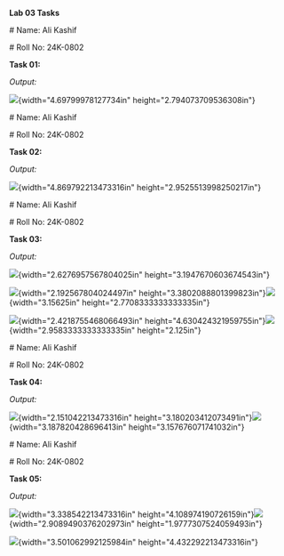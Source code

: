 **Lab 03 Tasks**

\# Name: Ali Kashif

\# Roll No: 24K-0802

**Task 01:**

*Output:*

![](./images/image9.png){width="4.69799978127734in"
height="2.794073709536308in"}

\# Name: Ali Kashif

\# Roll No: 24K-0802

**Task 02:**

*Output:*

![](./images/image4.png){width="4.869792213473316in"
height="2.9525513998250217in"}

\# Name: Ali Kashif

\# Roll No: 24K-0802

**Task 03:**

*Output:*

![](./images/image1.png){width="2.6276957567804025in"
height="3.1947670603674543in"}

![](./images/image8.png){width="2.192567804024497in"
height="3.3802088801399823in"}![](./image12.png){width="3.15625in"
height="2.7708333333333335in"}

![](./images/image3.png){width="2.4218755468066493in"
height="4.630424321959755in"}![](./image7.png){width="2.9583333333333335in"
height="2.125in"}

\# Name: Ali Kashif

\# Roll No: 24K-0802

**Task 04:**

*Output:*

![](./images/image11.png){width="2.151042213473316in"
height="3.180203412073491in"}![](./image5.png){width="3.187820428696413in"
height="3.157676071741032in"}

\# Name: Ali Kashif

\# Roll No: 24K-0802

**Task 05:**

*Output:*

![](./images/image2.png){width="3.338542213473316in"
height="4.108974190726159in"}![](./image10.png){width="2.9089490376202973in"
height="1.9777307524059493in"}

![](./images/image6.png){width="3.501062992125984in"
height="4.432292213473316in"}
